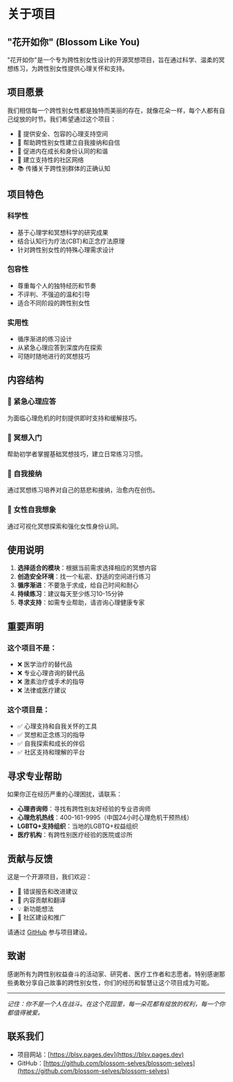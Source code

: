 # 关于项目

## "花开如你" (Blossom Like You)

"花开如你"是一个专为跨性别女性设计的开源冥想项目，旨在通过科学、温柔的冥想练习，为跨性别女性提供心理关怀和支持。

## 项目愿景

我们相信每一个跨性别女性都是独特而美丽的存在，就像花朵一样，每个人都有自己绽放的时节。我们希望通过这个项目：

- 🌸 提供安全、包容的心理支持空间
- 💖 帮助跨性别女性建立自我接纳和自信
- 🌱 促进内在成长和身份认同的和谐
- 🤝 建立支持性的社区网络
- 📚 传播关于跨性别群体的正确认知

## 项目特色

### 科学性
- 基于心理学和冥想科学的研究成果
- 结合认知行为疗法(CBT)和正念疗法原理
- 针对跨性别女性的特殊心理需求设计

### 包容性
- 尊重每个人的独特经历和节奏
- 不评判、不强迫的温和引导
- 适合不同阶段的跨性别女性

### 实用性
- 循序渐进的练习设计
- 从紧急心理应答到深度内在探索
- 可随时随地进行的冥想技巧

## 内容结构

### 🚨 紧急心理应答
为面临心理危机的时刻提供即时支持和缓解技巧。

### 🌱 冥想入门
帮助初学者掌握基础冥想技巧，建立日常练习习惯。

### 💖 自我接纳
通过冥想练习培养对自己的慈悲和接纳，治愈内在创伤。

### 🌸 女性自我想象
通过可视化冥想探索和强化女性身份认同。

## 使用说明

1. **选择适合的模块**：根据当前需求选择相应的冥想内容
2. **创造安全环境**：找一个私密、舒适的空间进行练习
3. **循序渐进**：不要急于求成，给自己时间和耐心
4. **持续练习**：建议每天至少练习10-15分钟
5. **寻求支持**：如需专业帮助，请咨询心理健康专家

## 重要声明

### 这个项目不是：
- ❌ 医学治疗的替代品
- ❌ 专业心理咨询的替代品
- ❌ 激素治疗或手术的指导
- ❌ 法律或医疗建议

### 这个项目是：
- ✅ 心理支持和自我关怀的工具
- ✅ 冥想和正念练习的指导
- ✅ 自我探索和成长的伴侣
- ✅ 社区支持和理解的平台

## 寻求专业帮助

如果你正在经历严重的心理困扰，请联系：

- **心理咨询师**：寻找有跨性别友好经验的专业咨询师
- **心理危机热线**：400-161-9995（中国24小时心理危机干预热线）
- **LGBTQ+支持组织**：当地的LGBTQ+权益组织
- **医疗机构**：有跨性别医疗经验的医院或诊所

## 贡献与反馈

这是一个开源项目，我们欢迎：

- 🐛 错误报告和改进建议
- 📝 内容贡献和翻译
- 💡 新功能想法
- 🤝 社区建设和推广

请通过 [GitHub](https://github.com/blossom-selves/blossom-selves) 参与项目建设。

## 致谢

感谢所有为跨性别权益奋斗的活动家、研究者、医疗工作者和志愿者。特别感谢那些勇敢分享自己故事的跨性别女性，你们的经历和智慧让这个项目成为可能。

---

*记住：你不是一个人在战斗。在这个花园里，每一朵花都有绽放的权利，每一个你都值得被爱。*

## 联系我们

- 项目网站：[https://blsv.pages.dev](https://blsv.pages.dev)
- GitHub：[https://github.com/blossom-selves/blossom-selves](https://github.com/blossom-selves/blossom-selves)
